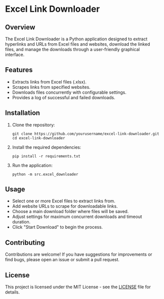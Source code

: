 # Excel Link Downloader

## Overview
The Excel Link Downloader is a Python application designed to extract hyperlinks and URLs from Excel files and websites, download the linked files, and manage the downloads through a user-friendly graphical interface.

## Features
- Extracts links from Excel files (.xlsx).
- Scrapes links from specified websites.
- Downloads files concurrently with configurable settings.
- Provides a log of successful and failed downloads.

## Installation

1. Clone the repository:
   ```
   git clone https://github.com/yourusername/excel-link-downloader.git
   cd excel-link-downloader
   ```

2. Install the required dependencies:
   ```
   pip install -r requirements.txt
   ```

3. Run the application:
   ```
   python -m src.excel_downloader
   ```

## Usage
- Select one or more Excel files to extract links from.
- Add website URLs to scrape for downloadable links.
- Choose a main download folder where files will be saved.
- Adjust settings for maximum concurrent downloads and timeout duration.
- Click "Start Download" to begin the process.

## Contributing
Contributions are welcome! If you have suggestions for improvements or find bugs, please open an issue or submit a pull request.

## License
This project is licensed under the MIT License - see the [LICENSE](LICENSE) file for details.
